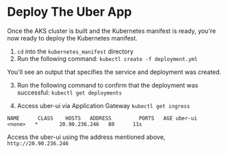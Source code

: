 # Deploy The Uber App

Once the AKS cluster is built and the Kubernetes manifest is ready, you're now ready to deploy the Kubernetes manifest.

1. `cd` into the `kubernetes_manifest` directory
2. Run the following command:
`kubectl create -f deployment.yml`

You'll see an output that specifies the service and deployment was created.

3. Run the following command to confirm that the deployment was successful:
`kubectl get deployments`

4. Access uber-ui via Application Gateway
`kubectl get ingress`

`NAME      CLASS    HOSTS   ADDRESS         PORTS   AGE
uber-ui   <none>   *       20.90.236.246   80      11s`

Access the uber-ui using the address mentioned above, `http://20.90.236.246`